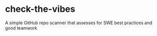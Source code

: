 # check-the-vibes
A simple GitHub repo scanner that assesses for SWE best practices and good teamwork
